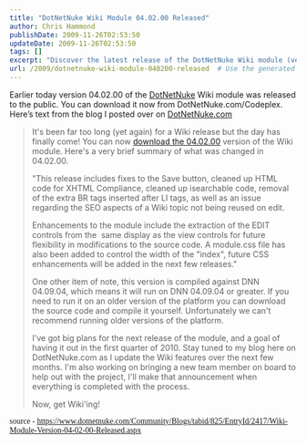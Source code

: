 ```yaml
---
title: "DotNetNuke Wiki Module 04.02.00 Released"
author: Chris Hammond
publishDate: 2009-11-26T02:53:50
updateDate: 2009-11-26T02:53:50
tags: []
excerpt: "Discover the latest release of the DotNetNuke Wiki module (version 04.02.00) with updates and enhancements. Download it now for improved performance!"
url: /2009/dotnetnuke-wiki-module-040200-released  # Use the generated URL with year
---
```

<p>Earlier today version 04.02.00 of the <a href="https://www.dotnetnuke.com/" target="_blank">DotNetNuke</a> Wiki module was released to the public. You can download it now from DotNetNuke.com/Codeplex. Here’s text from the blog I posted over on <a href="https://www.dotnetnuke.com/">DotNetNuke.com</a></p>  <blockquote>   <p>It's been far too long (yet again) for a Wiki release but the day has finally come! You can now <a href="https://www.dotnetnuke.com/Development/Forge/ModuleWiki/Downloads/tabid/869/Default.aspx">download the 04.02.00</a> version of the Wiki module. Here's a very brief summary of what was changed in 04.02.00.</p>    <p>&quot;This release includes fixes to the Save button, cleaned up HTML code for XHTML Compliance, cleaned up isearchable code, removal of the extra BR tags inserted after LI tags, as well as an issue regarding the SEO aspects of a Wiki topic not being reused on edit.</p>    <p>Enhancements to the module include the extraction of the EDIT controls from the&#160; same display as the view controls for future flexibility in modifications to the source code. A module.css file has also been added to control the width of the &quot;index&quot;, future CSS enhancements will be added in the next few releases.&quot;</p>    <p>One other item of note, this version is compiled against DNN 04.09.04, which means it will run on DNN 04.09.04 or greater. If you need to run it on an older version of the platform you can download the source code and compile it yourself. Unfortunately we can't recommend running older versions of the platform.</p>    <p>I've got big plans for the next release of the module, and a goal of having it out in the first quarter of 2010. Stay tuned to my blog here on DotNetNuke.com as I update the Wiki features over the next few months. I'm also working on bringing a new team member on board to help out with the project, I'll make that announcement when everything is completed with the process.</p>    <p>Now, get Wiki'ing! </p> </blockquote>  <p><font face="Lucida Console">source - <a href="https://www.dotnetnuke.com/Community/Blogs/tabid/825/EntryId/2417/Wiki-Module-Version-04-02-00-Released.aspx">https://www.dotnetnuke.com/Community/Blogs/tabid/825/EntryId/2417/Wiki-Module-Version-04-02-00-Released.aspx</a></font></p>

